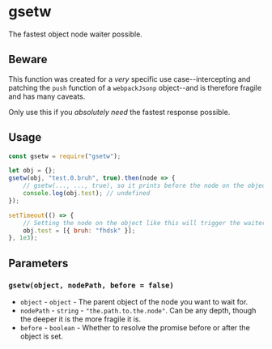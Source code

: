 # gsetw

The fastest object node waiter possible.

## Beware

This function was created for a *very* specific use case--intercepting and patching the `push` function of a `webpackJsonp` object--and is therefore fragile and has many caveats.

Only use this if you *absolutely need* the fastest response possible.

## Usage

```js
const gsetw = require("gsetw");

let obj = {};
gsetw(obj, "test.0.bruh", true).then(node => {
	// gsetw(..., ..., true), so it prints before the node on the object is set.
	console.log(obj.test); // undefined
});

setTimeout(() => {
	// Setting the node on the object like this will trigger the waiter.
	obj.test = [{ bruh: "fhdsk" }];
}, 1e3);
```

## Parameters

### `gsetw(object, nodePath, before = false)`

- `object` - `object` - The parent object of the node you want to wait for.
- `nodePath` - `string` - `"the.path.to.the.node"`. Can be any depth, though the deeper it is the more fragile it is.
- `before` - `boolean` - Whether to resolve the promise before or after the object is set.
